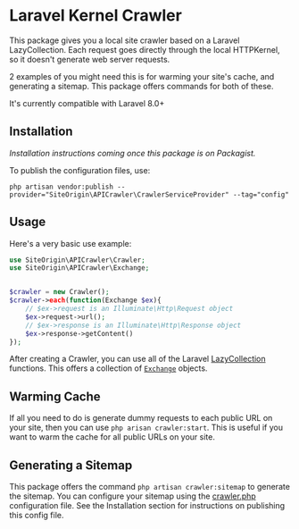 # Laravel Kernel Crawler

This package gives you a local site crawler based on a Laravel LazyCollection. Each request goes directly through the local HTTPKernel, so it doesn't generate web server requests.

2 examples of you might need this is for warming your site's cache, and generating a sitemap. This package offers commands for both of these.

It's currently compatible with Laravel 8.0+

## Installation

*Installation instructions coming once this package is on Packagist.*

To publish the configuration files, use:

`php artisan vendor:publish --provider="SiteOrigin\APICrawler\CrawlerServiceProvider" --tag="config"`

## Usage

Here's a very basic use example:

```php
use SiteOrigin\APICrawler\Crawler;
use SiteOrigin\APICrawler\Exchange;


$crawler = new Crawler();
$crawler->each(function(Exchange $ex){
	// $ex->request is an Illuminate\Http\Request object
	$ex->request->url();
	// $ex->response is an Illuminate\Http\Response object
	$ex->response->getContent()
});
```

After creating a Crawler, you can use all of the Laravel [LazyCollection](https://laravel.com/docs/8.x/collections#lazy-collections) functions. This offers a collection of [`Exchange`](https://github.com/siteorigin/laravel-kernel-crawler/blob/develop/src/Exchange.php) objects.

## Warming Cache

If all you need to do is generate dummy requests to each public URL on your site, then you can use `php arisan crawler:start`. This is useful if you want to warm the cache for all public URLs on your site.

## Generating a Sitemap

This package offers the command `php artisan crawler:sitemap` to generate the sitemap. You can configure your sitemap using the [crawler.php](https://github.com/siteorigin/laravel-kernel-crawler/blob/develop/config/crawler.php) configuration file. See the Installation section for instructions on publishing this config file.
